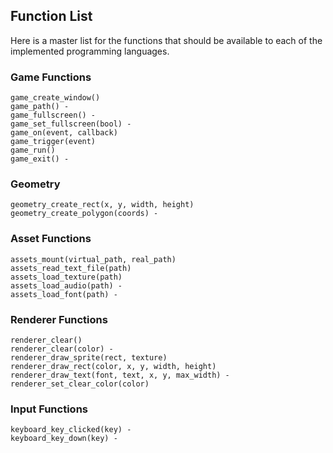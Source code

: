 ## Function List

Here is a master list for the functions that should be available to each
of the implemented programming languages. 

### Game Functions

```
game_create_window()
game_path() -
game_fullscreen() -
game_set_fullscreen(bool) -
game_on(event, callback)
game_trigger(event)
game_run()
game_exit() -
```


### Geometry

```
geometry_create_rect(x, y, width, height)
geometry_create_polygon(coords) -
```


### Asset Functions

```
assets_mount(virtual_path, real_path)
assets_read_text_file(path)
assets_load_texture(path)
assets_load_audio(path) -
assets_load_font(path) -
```

### Renderer Functions

```
renderer_clear()
renderer_clear(color) - 
renderer_draw_sprite(rect, texture)
renderer_draw_rect(color, x, y, width, height)
renderer_draw_text(font, text, x, y, max_width) -
renderer_set_clear_color(color)
```

### Input Functions

```
keyboard_key_clicked(key) -
keyboard_key_down(key) -
```